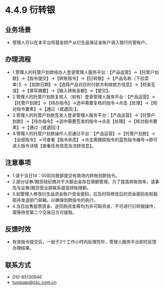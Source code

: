 # 4.4.9 衍转银
## <i class="hicon lb1"></i>业务场景
- 管理人可以在本平台将基金财产从衍生品保证金账户调入银行托管账户。

## <i class="hicon lb2"></i>办理流程
- 1.管理人的托管户划款经办人登录管理人服务平台：【产品运营】->【托管户划款】->【指令提交】->【转账指令】->【衍转银】->【产品名称（下拉菜单）】->【划款日期】->【选择产品对应的付款方和收款方信息】->【检查无误】->【填写摘要】->【输入转账金额】->【提交】。
- 2.管理人的托管户划款复核人（如有）登录管理人服务平台：【产品运营】->【托管户划款】->【待办指令】->选中需要复核的指令->点击【处理】->【核对指令要素】->【通过（或退回）】。 
- 3.管理人的托管户划款签发人登录管理人服务平台：【产品运营】->【托管户划款】->【待办指令】->选中需要签发的指令->点击【处理】->【核对指令要素】->【通过（或退回）】 
- 4.管理人的托管户划款操作人员通过平台：【产品运营】->【托管户划款】->【全部指令】->可查看【指令状态】->点击需跟踪指令的蓝色指令编号->即可进入指令详情【查看任务信息及流转信息】。

## <i class="hicon lb3"></i>注意事项
- 1.请于当日14：00前向我部提交有效场内转账划款指令。
- 2.部分证券/期货经纪商对于大额出金存在限额管理，为了提高转账效率，请事先与证券/期货营业部联系提高转账限额。
- 3.如管理人修改衍生品资金账户资金密码，应及时将修改后的资金密码告知我部并发送部门邮箱，以确保划款指令的执行。
- 4.当日出售股票资金、逆回购资金等均为非可取资金，不可进行衍转银操作，需等待至第二个交易日方可提取。

## <i class="hicon lb4"></i>反馈时效
- 有效指令提交后，一般于2个工作小时内处理完毕，管理人服务平台即时反馈办理结果。

## <i class="hicon lb5"></i>联系方式
- 010-85130946
- tuoguan@csc.com.cn
